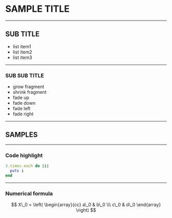 # SAMPLE TITLE

----------

## SUB TITLE

- list item1<!-- .element: class="fragment" -->
- list item2<!-- .element: class="fragment" -->
- list item3<!-- .element: class="fragment" -->

---

### SUB SUB TITLE

- grow fragment<!-- .element: class="fragment grow" -->
- shrink fragment<!-- .element: class="fragment shrink" -->
- fade up<!-- .element: class="fragment fade-up" -->
- fade down<!-- .element: class="fragment fade-down" -->
- fade left<!-- .element: class="fragment fade-left" -->
- fade right<!-- .element: class="fragment fade-right" -->
 
----------

## SAMPLES

---

### Code highlight
```ruby
3.times.each do |i|
  puts i
end
```

---

### Numerical formula

$$
X\_0 = \left(
    \begin{array}{cc}
        a\_0 & b\_0 \\\
        c\_0 & d\_0
    \end{array}
\right)
$$


